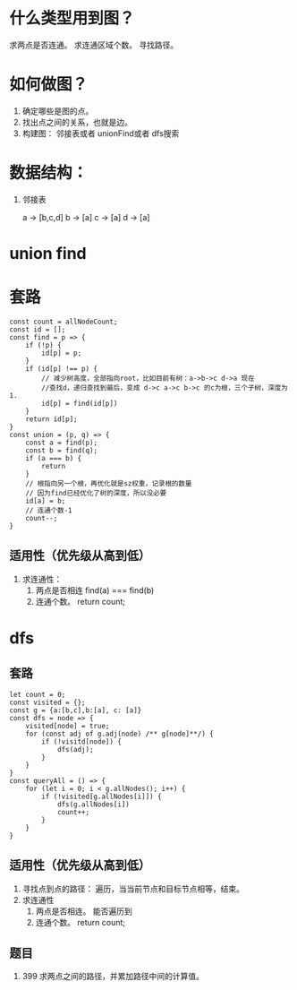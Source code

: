 # 什么类型用到图？
求两点是否连通。
求连通区域个数。
寻找路径。

# 如何做图？
1. 确定哪些是图的点。
2. 找出点之间的关系，也就是边。
3. 构建图：
    邻接表或者
    unionFind或者
    dfs搜索


# 数据结构：
1. 邻接表

    a -> [b,c,d]
    b -> [a]
    c -> [a]
    d -> [a]


# union find
# 套路
    const count = allNodeCount;
    const id = [];
    const find = p => {
        if (!p) {
            id[p] = p;
        }
        if (id[p] !== p) {
            // 减少树高度，全部指向root，比如目前有树：a->b->c d->a 现在
            //查找d，递归查找到最后，变成 d->c a->c b->c 的c为根，三个子树，深度为1.
            id[p] = find(id[p])
        }
        return id[p];
    }
    const union = (p, q) => {
        const a = find(p);
        const b = find(q);
        if (a === b) {
            return
        }
        // 根指向另一个根，再优化就是sz权重，记录根的数量
        // 因为find已经优化了树的深度，所以没必要
        id[a] = b;
        // 连通个数-1
        count--;
    }

## 适用性（优先级从高到低）
1. 求连通性：
    1. 两点是否相连
        find(a) === find(b)
    2. 连通个数。
        return count;


# dfs
## 套路
    let count = 0;
    const visited = {};
    const g = {a:[b,c],b:[a], c: [a]}
    const dfs = node => {
        visited[node] = true;
        for (const adj of g.adj(node) /** g[node]**/) {
            if (!visitd[node]) {
                dfs(adj);
            }
        }
    }
    const queryAll = () => {
        for (let i = 0; i < g.allNodes(); i++) {
            if (!visited[g.allNodes[i]]) {
                dfs(g.allNodes[i])
                count++;
            }
        }
    }

## 适用性（优先级从高到低）
1. 寻找点到点的路径：
    遍历，当当前节点和目标节点相等，结束。
2. 求连通性
    1. 两点是否相连。
        能否遍历到
    2. 连通个数。
        return count;


## 题目
1. 399 求两点之间的路径，并累加路径中间的计算值。


